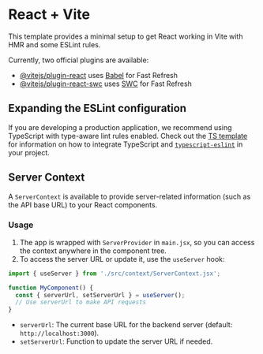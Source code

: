 # React + Vite

This template provides a minimal setup to get React working in Vite with HMR and some ESLint rules.

Currently, two official plugins are available:

- [@vitejs/plugin-react](https://github.com/vitejs/vite-plugin-react/blob/main/packages/plugin-react) uses [Babel](https://babeljs.io/) for Fast Refresh
- [@vitejs/plugin-react-swc](https://github.com/vitejs/vite-plugin-react/blob/main/packages/plugin-react-swc) uses [SWC](https://swc.rs/) for Fast Refresh

## Expanding the ESLint configuration

If you are developing a production application, we recommend using TypeScript with type-aware lint rules enabled. Check out the [TS template](https://github.com/vitejs/vite/tree/main/packages/create-vite/template-react-ts) for information on how to integrate TypeScript and [`typescript-eslint`](https://typescript-eslint.io) in your project.

## Server Context

A `ServerContext` is available to provide server-related information (such as the API base URL) to your React components.

### Usage

1. The app is wrapped with `ServerProvider` in `main.jsx`, so you can access the context anywhere in the component tree.
2. To access the server URL or update it, use the `useServer` hook:

```jsx
import { useServer } from './src/context/ServerContext.jsx';

function MyComponent() {
  const { serverUrl, setServerUrl } = useServer();
  // Use serverUrl to make API requests
}
```

- `serverUrl`: The current base URL for the backend server (default: `http://localhost:3000`).
- `setServerUrl`: Function to update the server URL if needed.
